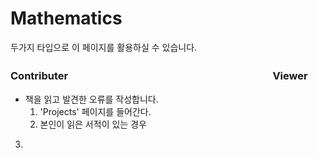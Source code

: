 # Mathematics
 두가지 타입으로 이 페이지를 활용하실 수 있습니다.<br/>
### Contributer　　　　　　　　　　　　　　　　　　　　Viewer<br/>
- 책을 읽고 발견한 오류를 작성합니다.
   1. 'Projects' 페이지를 들어간다.
   2. 본인이 읽은 서적이 있는 경우 
3. 
